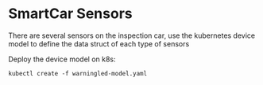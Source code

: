 # SmartCar Sensors
There are several sensors on the inspection car, use the kubernetes device model to define the data struct of each type of sensors

Deploy the device model on k8s:

```
kubectl create -f warningled-model.yaml
```
